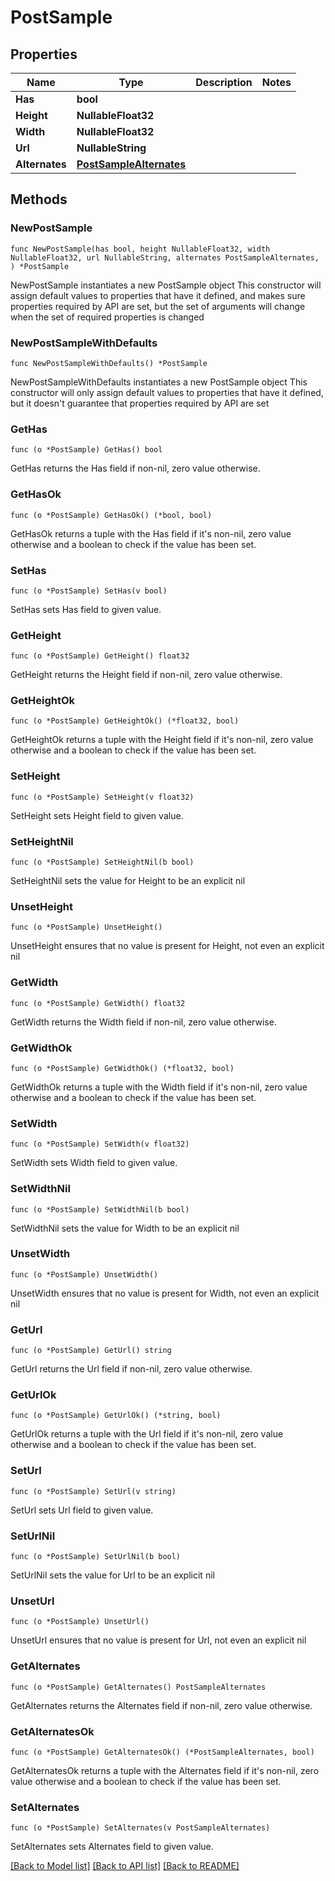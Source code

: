 # PostSample

## Properties

Name | Type | Description | Notes
------------ | ------------- | ------------- | -------------
**Has** | **bool** |  | 
**Height** | **NullableFloat32** |  | 
**Width** | **NullableFloat32** |  | 
**Url** | **NullableString** |  | 
**Alternates** | [**PostSampleAlternates**](PostSampleAlternates.md) |  | 

## Methods

### NewPostSample

`func NewPostSample(has bool, height NullableFloat32, width NullableFloat32, url NullableString, alternates PostSampleAlternates, ) *PostSample`

NewPostSample instantiates a new PostSample object
This constructor will assign default values to properties that have it defined,
and makes sure properties required by API are set, but the set of arguments
will change when the set of required properties is changed

### NewPostSampleWithDefaults

`func NewPostSampleWithDefaults() *PostSample`

NewPostSampleWithDefaults instantiates a new PostSample object
This constructor will only assign default values to properties that have it defined,
but it doesn't guarantee that properties required by API are set

### GetHas

`func (o *PostSample) GetHas() bool`

GetHas returns the Has field if non-nil, zero value otherwise.

### GetHasOk

`func (o *PostSample) GetHasOk() (*bool, bool)`

GetHasOk returns a tuple with the Has field if it's non-nil, zero value otherwise
and a boolean to check if the value has been set.

### SetHas

`func (o *PostSample) SetHas(v bool)`

SetHas sets Has field to given value.


### GetHeight

`func (o *PostSample) GetHeight() float32`

GetHeight returns the Height field if non-nil, zero value otherwise.

### GetHeightOk

`func (o *PostSample) GetHeightOk() (*float32, bool)`

GetHeightOk returns a tuple with the Height field if it's non-nil, zero value otherwise
and a boolean to check if the value has been set.

### SetHeight

`func (o *PostSample) SetHeight(v float32)`

SetHeight sets Height field to given value.


### SetHeightNil

`func (o *PostSample) SetHeightNil(b bool)`

 SetHeightNil sets the value for Height to be an explicit nil

### UnsetHeight
`func (o *PostSample) UnsetHeight()`

UnsetHeight ensures that no value is present for Height, not even an explicit nil
### GetWidth

`func (o *PostSample) GetWidth() float32`

GetWidth returns the Width field if non-nil, zero value otherwise.

### GetWidthOk

`func (o *PostSample) GetWidthOk() (*float32, bool)`

GetWidthOk returns a tuple with the Width field if it's non-nil, zero value otherwise
and a boolean to check if the value has been set.

### SetWidth

`func (o *PostSample) SetWidth(v float32)`

SetWidth sets Width field to given value.


### SetWidthNil

`func (o *PostSample) SetWidthNil(b bool)`

 SetWidthNil sets the value for Width to be an explicit nil

### UnsetWidth
`func (o *PostSample) UnsetWidth()`

UnsetWidth ensures that no value is present for Width, not even an explicit nil
### GetUrl

`func (o *PostSample) GetUrl() string`

GetUrl returns the Url field if non-nil, zero value otherwise.

### GetUrlOk

`func (o *PostSample) GetUrlOk() (*string, bool)`

GetUrlOk returns a tuple with the Url field if it's non-nil, zero value otherwise
and a boolean to check if the value has been set.

### SetUrl

`func (o *PostSample) SetUrl(v string)`

SetUrl sets Url field to given value.


### SetUrlNil

`func (o *PostSample) SetUrlNil(b bool)`

 SetUrlNil sets the value for Url to be an explicit nil

### UnsetUrl
`func (o *PostSample) UnsetUrl()`

UnsetUrl ensures that no value is present for Url, not even an explicit nil
### GetAlternates

`func (o *PostSample) GetAlternates() PostSampleAlternates`

GetAlternates returns the Alternates field if non-nil, zero value otherwise.

### GetAlternatesOk

`func (o *PostSample) GetAlternatesOk() (*PostSampleAlternates, bool)`

GetAlternatesOk returns a tuple with the Alternates field if it's non-nil, zero value otherwise
and a boolean to check if the value has been set.

### SetAlternates

`func (o *PostSample) SetAlternates(v PostSampleAlternates)`

SetAlternates sets Alternates field to given value.



[[Back to Model list]](../README.md#documentation-for-models) [[Back to API list]](../README.md#documentation-for-api-endpoints) [[Back to README]](../README.md)


